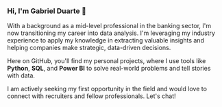 ### Hi, I'm Gabriel Duarte 👋

With a background as a mid-level professional in the banking sector, I'm now transitioning my career into data analysis. I'm leveraging my industry experience to apply my knowledge in extracting valuable insights and helping companies make strategic, data-driven decisions.

Here on GitHub, you'll find my personal projects, where I use tools like **Python**, **SQL**, and **Power BI** to solve real-world problems and tell stories with data.

I am actively seeking my first opportunity in the field  and would love to connect with recruiters and fellow professionals. Let's chat!

<!--
**djgabriel93/djgabriel93** is a ✨ _special_ ✨ repository because its `README.md` (this file) appears on your GitHub profile.

Here are some ideas to get you started:

- 🔭 I’m currently working on ...
- 🌱 I’m currently learning ...
- 👯 I’m looking to collaborate on ...
- 🤔 I’m looking for help with ...
- 💬 Ask me about ...
- 📫 How to reach me: ...
- 😄 Pronouns: ...
- ⚡ Fun fact: ...
-->
